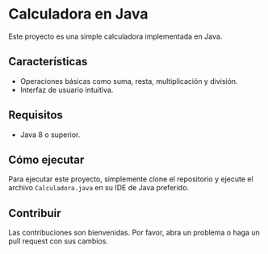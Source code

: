 # Calculadora en Java

Este proyecto es una simple calculadora implementada en Java.

## Características

- Operaciones básicas como suma, resta, multiplicación y división.
- Interfaz de usuario intuitiva.

## Requisitos

- Java 8 o superior.

## Cómo ejecutar

Para ejecutar este proyecto, simplemente clone el repositorio y ejecute el archivo `Calculadora.java` en su IDE de Java preferido.

## Contribuir

Las contribuciones son bienvenidas. Por favor, abra un problema o haga un pull request con sus cambios.
